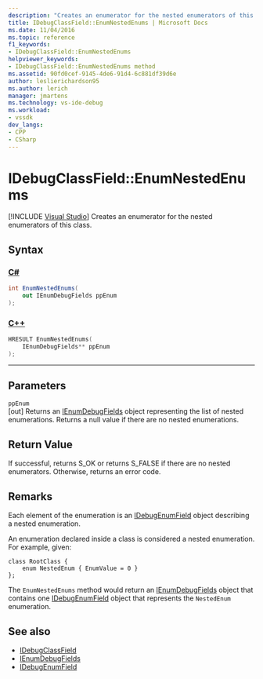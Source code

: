 ```yaml
---
description: "Creates an enumerator for the nested enumerators of this class."
title: IDebugClassField::EnumNestedEnums | Microsoft Docs
ms.date: 11/04/2016
ms.topic: reference
f1_keywords:
- IDebugClassField::EnumNestedEnums
helpviewer_keywords:
- IDebugClassField::EnumNestedEnums method
ms.assetid: 90fd0cef-9145-4de6-91d4-6c881df39d6e
author: leslierichardson95
ms.author: lerich
manager: jmartens
ms.technology: vs-ide-debug
ms.workload:
- vssdk
dev_langs:
- CPP
- CSharp
---
```

# IDebugClassField::EnumNestedEnums

 [!INCLUDE [Visual Studio](~/includes/applies-to-version/vs-windows-only.md)]
Creates an enumerator for the nested enumerators of this class.

## Syntax

### [C#](#tab/csharp)
```csharp
int EnumNestedEnums(
    out IEnumDebugFields ppEnum
);
```
### [C++](#tab/cpp)
```cpp
HRESULT EnumNestedEnums(
    IEnumDebugFields** ppEnum
);
```
---

## Parameters
`ppEnum`\
[out] Returns an [IEnumDebugFields](../../../extensibility/debugger/reference/ienumdebugfields.md) object representing the list of nested enumerations. Returns a null value if there are no nested enumerations.

## Return Value
If successful, returns S_OK or returns S_FALSE if there are no nested enumerators. Otherwise, returns an error code.

## Remarks
Each element of the enumeration is an [IDebugEnumField](../../../extensibility/debugger/reference/idebugenumfield.md) object describing a nested enumeration.

An enumeration declared inside a class is considered a nested enumeration. For example, given:

```
class RootClass {
    enum NestedEnum { EnumValue = 0 }
};
```

The `EnumNestedEnums` method would return an [IEnumDebugFields](../../../extensibility/debugger/reference/ienumdebugfields.md) object that contains one [IDebugEnumField](../../../extensibility/debugger/reference/idebugenumfield.md) object that represents the `NestedEnum` enumeration.

## See also
- [IDebugClassField](../../../extensibility/debugger/reference/idebugclassfield.md)
- [IEnumDebugFields](../../../extensibility/debugger/reference/ienumdebugfields.md)
- [IDebugEnumField](../../../extensibility/debugger/reference/idebugenumfield.md)
